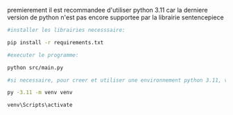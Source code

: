 premierement il est recommandee d'utiliser python 3.11 car la derniere version de python n'est pas encore supportee par la librairie sentencepiece

```bash
#installer les librairies necesssaire:

pip install -r requirements.txt

#executer le programme:

python src/main.py

#si necessaire, pour creer et utiliser une environnement python 3.11, vous pouvez utiliser:

py -3.11 -m venv venv

venv\Scripts\activate

```

